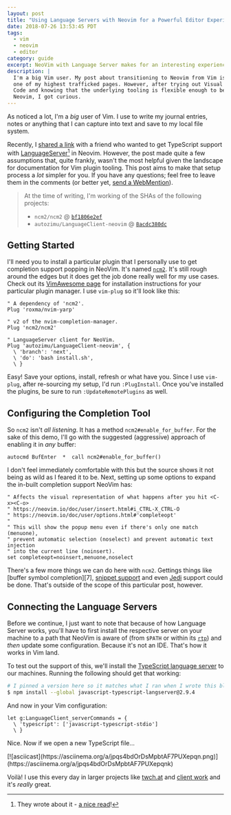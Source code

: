 ```yaml
---
layout: post
title: "Using Language Servers with Neovim for a Powerful Editor Experience"
date: 2018-07-26 13:53:45 PDT
tags:
  - vim
  - neovim
  - editor
category: guide
excerpt: NeoVim with Language Server makes for an interesting experience.
description: |
  I'm a big Vim user. My post about transitioning to Neovim from Vim is still
  one of my highest trafficked pages. However, after trying out Visual Studio
  Code and knowing that the underlying tooling is flexible enough to be used in
  Neovim, I got curious.
---
```


As noticed a lot, I'm a _big_ user of Vim. I use to write my journal entries,
notes or anything that I can capture into text and save to my local file system.

Recently, I [shared a link][1] with a friend who wanted to get TypeScript
support with [LanguageServer][2][^1] in Neovim. However, the post made quite
a few assumptions that, quite frankly, wasn't the most helpful given the
landscape for documentation for Vim plugin tooling. This post aims to make that
setup process a _lot_ simpler for you. If you have any questions; feel free to
leave them in the comments (or better yet, [send a WebMention][3]).

> At the time of writing, I'm working of the SHAs of the following projects:
>
>  * `ncm2/ncm2` @ [`bf1806e2ef`][sha-ncm2]
>  * `autozimu/LanguageClient-neovim` @ [`8acdc380dc`][sha-lcnvim]
>

## Getting Started

I'll need you to install a particular plugin that I personally use to get
completion support popping in NeoVim. It's named [`ncm2`][5]. It's still rough
around the edges but it does get the job done really well for my use cases.
Check out its [VimAwesome page][6] for installation instructions for your
particular plugin manager. I use `vim-plug` so it'll look like this:

```viml
" A dependency of 'ncm2'.
Plug 'roxma/nvim-yarp'

" v2 of the nvim-completion-manager.
Plug 'ncm2/ncm2'

" LanguageServer client for NeoVim.
Plug 'autozimu/LanguageClient-neovim', {
  \ 'branch': 'next',
  \ 'do': 'bash install.sh',
  \ }
```

Easy! Save your options, install, refresh or what have you. Since I use
`vim-plug`, after re-sourcing my setup, I'd run `:PlugInstall`. Once you've
installed the plugins, be sure to run `:UpdateRemotePlugins` as well.

## Configuring the Completion Tool

So `ncm2` isn't _all listening_. It has a method `ncm2#enable_for_buffer`. For
the sake of this demo, I'll go with the suggested (aggressive) approach of
enabling it in _any_ buffer:

```viml
autocmd BufEnter  *  call ncm2#enable_for_buffer()
```

I don't feel immediately comfortable with this but the source shows it not being
as wild as I feared it to be. Next, setting up some options to expand the
in-built completion support NeoVim has:

```viml
" Affects the visual representation of what happens after you hit <C-x><C-o>
" https://neovim.io/doc/user/insert.html#i_CTRL-X_CTRL-O
" https://neovim.io/doc/user/options.html#'completeopt'
"
" This will show the popup menu even if there's only one match (menuone),
" prevent automatic selection (noselect) and prevent automatic text injection
" into the current line (noinsert).
set completeopt=noinsert,menuone,noselect
```

There's a few more things we can do here with `ncm2`. Gettings things like
[buffer symbol completion][7], [snippet support][8] and even
[Jedi][9] support could be done. That's outside of the scope of this particular
post, however.

## Connecting the Language Servers

Before we continue, I just want to note that because of how Language Server
works, you'll have to first install the respective server on your machine to
a path that NeoVim is aware of (from `$PATH` or within its [`rtp`][10]) and
_then_ update some configuration. Because it's not an IDE. That's how it works
in Vim land.

To test out the support of this, we'll install the [TypeScript language
server][10] to our machines. Running the following should get that working:

```zsh
# I pinned a version here so it matches what I ran when I wrote this blog.
$ npm install --global javascript-typescript-langserver@2.9.4
```

And now in your Vim configuration:

```viml
let g:LanguageClient_serverCommands = {
  \ 'typescript': ['javascript-typescript-stdio']
  \ }
```

Nice. Now if we open a new TypeScript file...

<script defer src="https://asciinema.org/a/jpqs4bdOrDsMpbtAF7PUXepqn.js" id="asciicast-jpqs4bdOrDsMpbtAF7PUXepqn" async></script>
<noscript>
  [![asciicast](https://asciinema.org/a/jpqs4bdOrDsMpbtAF7PUXepqn.png)](https://asciinema.org/a/jpqs4bdOrDsMpbtAF7PUXepqnk)
</noscript>

Voilà! I use this every day in larger projects like [twch.at][12] and [client
work][13] and it's _really_ great.


[1]: https://fortes.com/2017/language-servuer-neovim/
[2]: https://langserver.org/
[3]: /faq/how-to-reply/?ref=blog
[4]: https://web.archive.org/web/20180722174120/https://code.visualstudio.com/blogs/2016/06/27/common-language-protocol
[5]: https://github.com/ncm2/ncm2
[6]: https://vimawesome.com/plugin/ncm2
[9]: https://github.com/ncm2/ncm2-bufword
[8]: https://github.com/ncm2/ncm2/wiki#snippet-integration
[9]: https://github.com/ncm2/ncm2-jedi
[10]: https://neovim.io/doc/user/options.html#'runtimepath'
[11]: https://github.com/sourcegraph/javascript-typescript-langserver
[12]: /portfolio/twchat/?ref=blog
[13]: /work/contract/?ref=blog
[sha-ncm2]: https://github.com/ncm2/ncm2/commit/bf1806e2ef256772a44c7c874250ef0b4a7dc04e
[sha-lcnvim]: https://github.com/autozimu/LanguageClient-neovim/commit/8acdc380dc0a0c5d1722d7b8c061f378c2999f13
[^1]: They wrote about it - [a nice read][4]!
